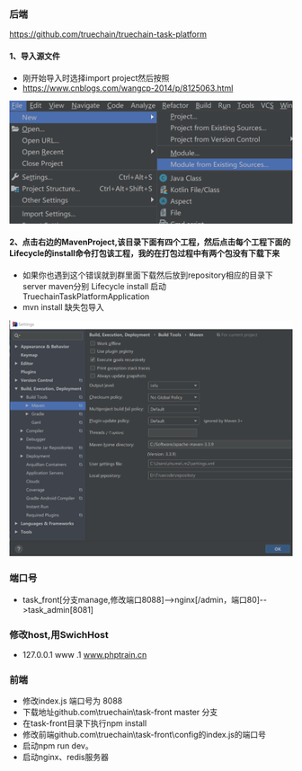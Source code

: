 ### 后端
  https://github.com/truechain/truechain-task-platform
#### 1、导入源文件 
- 刚开始导入时选择import project然后按照
- https://www.cnblogs.com/wangcp-2014/p/8125063.html

![](https://github.com/SmallNancy/skills/blob/master/imgs/importSource.png)

#### 2、点击右边的MavenProject,该目录下面有四个工程，然后点击每个工程下面的Lifecycle的install命令打包该工程，我的在打包过程中有两个包没有下载下来
- 如果你也遇到这个错误就到群里面下载然后放到repository相应的目录下
 server  maven分别   Lifecycle install 
 启动   TruechainTaskPlatformApplication
- mvn install   缺失包导入

![img](https://github.com/SmallNancy/skills/blob/master/imgs/settingMVN.png)

 
 
 ### 端口号
 - task_front[分支manage,修改端口8088]-->nginx[/admin，端口80]-->task_admin[8081]
 
 ### 修改host,用SwichHost
 - 127.0.0.1 www .1 www.phptrain.cn
 
 ### 前端
 - 修改index.js 端口号为  8088
 - 下载地址github.com\truechain\task-front  master 分支
 - 在task-front目录下执行npm install
 - 修改前端github.com\truechain\task-front\config的index.js的端口号
 - 启动npm run dev。
 - 启动nginx、redis服务器
